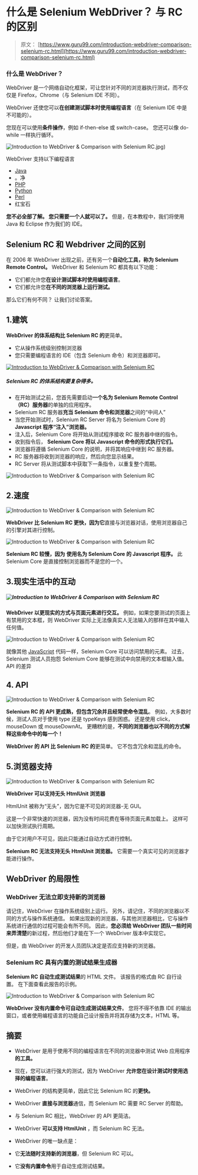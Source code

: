 # 什么是 Selenium WebDriver？ 与 RC 的区别

> 原文： [https://www.guru99.com/introduction-webdriver-comparison-selenium-rc.html](https://www.guru99.com/introduction-webdriver-comparison-selenium-rc.html)

### 什么是 WebDriver？

WebDriver 是一个网络自动化框架，可让您针对不同的浏览器执行测试，而不仅仅是 Firefox，Chrome（与 Selenium IDE 不同）。

WebDriver 还使您可以**在创建测试脚本时使用编程语言**（在 Selenium IDE 中是不可能的）。

您现在可以使用**条件操作**，例如 if-then-else 或 switch-case。 您还可以像 do-while 一样执行循环。

![Introduction to WebDriver & Comparison with Selenium RC](img/a64872ef8d5a1153bc8c2a5145e22c0a.png "Introduction to WebDriver & Comparison with Selenium RC").jpg)

WebDriver 支持以下编程语言

*   [Java](/java-tutorial.html)
*   。净
*   [PHP](/php-tutorials.html)
*   [Python](/python-tutorials.html)
*   [Perl](/perl-tutorials.html)
*   红宝石

**您不必全部了解。 您只需要一个人就可以了。** 但是，在本教程中，我们将使用 Java 和 Eclipse 作为我们的 IDE。

## Selenium RC 和 Webdriver 之间的区别

在 2006 年 WebDriver 出现之前，还有另一个**自动化工具，称为 Selenium Remote Control。** WebDriver 和 Selenium RC 都具有以下功能：

*   它们都允许您**在设计测试脚本时使用编程语言**。
*   它们都允许您**在不同的浏览器上运行测试。**

那么它们有何不同？ 让我们讨论答案。

## 1.建筑

**WebDriver 的体系结构比 Selenium RC 的**更简单。

*   它从操作系统级别控制浏览器
*   您只需要编程语言的 IDE（包含 Selenium 命令）和浏览器即可。

[![Introduction to WebDriver & Comparison with Selenium RC](img/18890aec4e91224fbe01537102ce772a.png "Introduction to WebDriver & Comparison with Selenium RC") ](/images/simplified_webdriver_architecture.jpg) 

##### Selenium RC 的体系结构要复杂得多。

*   在开始测试之前，您首先需要启动**一个名为 Selenium Remote Control（RC）服务器**的单独的应用程序。
*   Selenium RC 服务器**充当 Selenium 命令和浏览器**之间的“中间人”
*   当您开始测试时，Selenium RC Server 将名为 Selenium Core 的 **Javascript 程序“注入”浏览器。**
*   注入后，Selenium Core 将开始从测试程序接收 RC 服务器中继的指令。
*   收到指令后， **Selenium Core 将以 Javascript 命令的形式执行它们。**
*   浏览器将遵循 Selenium Core 的说明，并将其响应中继到 RC 服务器。
*   RC 服务器将收到浏览器的响应，然后向您显示结果。
*   RC Server 将从测试脚本中获取下一条指令，以重复整个周期。

![Introduction to WebDriver & Comparison with Selenium RC](img/dc3e1145f20acd1eafffafb41291613c.png "Introduction to WebDriver & Comparison with Selenium RC")

## 2.速度

![Introduction to WebDriver & Comparison with Selenium RC](img/17d3cf476fff199fff10807553c4421a.png "Introduction to WebDriver & Comparison with Selenium RC")

**WebDriver 比 Selenium RC 更快，因为它**直接与浏览器对话，使用浏览器自己的引擎对其进行控制。

![Introduction to WebDriver & Comparison with Selenium RC](img/50fc69a72591efc73ce057af902bdcf0.png "Introduction to WebDriver & Comparison with Selenium RC")

**Selenium RC 较慢，因为** **使用名为 Selenium Core 的 Javascript 程序。** 此 Selenium Core 是直接控制浏览器而不是您的一个。

## 3.现实生活中的互动

##### ![Introduction to WebDriver & Comparison with Selenium RC](img/163e6965088f5990af16e56cadea279d.png "Introduction to WebDriver & Comparison with Selenium RC")

**WebDriver 以更现实的方式与页面元素进行交互。** 例如，如果您要测试的页面上有禁用的文本框，则 WebDriver 实际上无法像真实人无法输入的那样在其中输入任何值。

![Introduction to WebDriver & Comparison with Selenium RC](img/0f508879679d0f45115595625dc14e9c.png "Introduction to WebDriver & Comparison with Selenium RC")

就像其他 [JavaScript](/interactive-javascript-tutorials.html) 代码一样，Selenium Core 可以访问禁用的元素。 过去，Selenium 测试人员抱怨 Selenium Core 能够在测试中向禁用的文本框输入值。 API 的差异

## 4\. API

![Introduction to WebDriver & Comparison with Selenium RC](img/2c9620971d4e68c040d8d309350e9b2d.png "Introduction to WebDriver & Comparison with Selenium RC")

**Selenium RC 的 API 更成熟，但包含冗余并且经常使命令混乱**。 例如，大多数时候，测试人员对于使用 type 还是 typeKeys 感到困惑。 还是使用 click，mouseDown 或 mouseDownAt。 更糟糕的是，**不同的浏览器也以不同的方式解释这些命令中的每一个！**

**WebDriver 的 API 比 Selenium RC 的**更简单。 它不包含冗余和混乱的命令。

## 5.浏览器支持

![Introduction to WebDriver & Comparison with Selenium RC](img/7fe37e10d0df0e7094c2e936b1c6b1ce.png "Introduction to WebDriver & Comparison with Selenium RC")

**WebDriver 可以支持无头 HtmlUnit 浏览器**

HtmlUnit 被称为“无头”，因为它是不可见的浏览器-无 GUI。

这是一个非常快速的浏览器，因为没有时间花费在等待页面元素加载上。 这样可以加快测试执行周期。

由于它对用户不可见，因此只能通过自动方式进行控制。

**Selenium RC 无法支持无头 HtmlUnit 浏览器。** 它需要一个真实可见的浏览器才能进行操作。

## WebDriver 的局限性

### WebDriver 无法立即支持新的浏览器

请记住，WebDriver 在操作系统级别上运行。 另外，请记住，不同的浏览器以不同的方式与操作系统通信。 如果出现新的浏览器，与其他浏览器相比，它与操作系统进行通信的过程可能会有所不同。 因此，**您必须给 WebDriver 团队一些时间来弄清楚**的新过程，然后他们才能在下一个 WebDriver 版本中实现它。

但是，由 WebDriver 的开发人员团队决定是否应支持新的浏览器。

### Selenium RC 具有内置的测试结果生成器

**Selenium RC 自动生成测试结果**的 HTML 文件。 该报告的格式由 RC 自行设置。 在下面查看此报告的示例。

![Introduction to WebDriver & Comparison with Selenium RC](img/3929cecddc528e5f55b2d8c43a783420.png "Introduction to WebDriver & Comparison with Selenium RC")

**WebDriver 没有内置命令可自动生成测试结果文件**。 您将不得不依靠 IDE 的输出窗口，或者使用编程语言的功能自己设计报告并将其存储为文本，HTML 等。

## 摘要

*   WebDriver 是用于使用不同的编程语言在不同的浏览器中测试 Web 应用程序**的工具。**
*   现在，您可以进行强大的测试，因为 WebDriver **允许您在设计测试时使用选择的编程语言**。
*   WebDriver 的结构更简单，因此它比 Selenium RC 的**更快。**
*   WebDriver **直接与浏览器**通信，而 Selenium RC 需要 RC Server 的帮助。
*   与 Selenium RC 相比，WebDriver 的 API 更简洁。
*   WebDriver **可以支持 HtmlUnit** ，而 Selenium RC 无法。
*   WebDriver 的唯一缺点是：

*   它**无法随时支持新的浏览器**，但 Selenium RC 可以。
*   它**没有内置命令**用于自动生成测试结果。